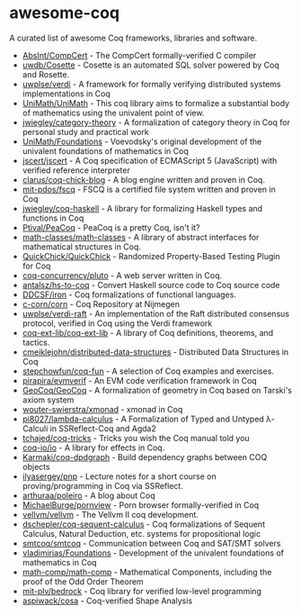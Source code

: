 # awesome-coq

A curated list of awesome Coq frameworks, libraries and software.

* [AbsInt/CompCert](https://github.com/AbsInt/CompCert) - The CompCert formally-verified C compiler
* [uwdb/Cosette](https://github.com/uwdb/Cosette) - Cosette is an automated SQL solver powered by Coq and Rosette.
* [uwplse/verdi](https://github.com/uwplse/verdi) - A framework for formally verifying distributed systems implementations in Coq
* [UniMath/UniMath](https://github.com/UniMath/UniMath) - This coq library aims to formalize a substantial body of mathematics using the univalent point of view.
* [jwiegley/category-theory](https://github.com/jwiegley/category-theory) - A formalization of category theory in Coq for personal study and practical work
* [UniMath/Foundations](https://github.com/UniMath/Foundations) - Voevodsky's original development of the univalent foundations of mathematics in Coq
* [jscert/jscert](https://github.com/jscert/jscert) - A Coq specification of ECMAScript 5 (JavaScript) with verified reference interpreter
* [clarus/coq-chick-blog](https://github.com/clarus/coq-chick-blog) - A blog engine written and proven in Coq.
* [mit-pdos/fscq](https://github.com/mit-pdos/fscq) - FSCQ is a certified file system written and proven in Coq
* [jwiegley/coq-haskell](https://github.com/jwiegley/coq-haskell) - A library for formalizing Haskell types and functions in Coq
* [Ptival/PeaCoq](https://github.com/Ptival/PeaCoq) - PeaCoq is a pretty Coq, isn't it?
* [math-classes/math-classes](https://github.com/math-classes/math-classes) - A library of abstract interfaces for mathematical structures in Coq.
* [QuickChick/QuickChick](https://github.com/QuickChick/QuickChick) - Randomized Property-Based Testing Plugin for Coq
* [coq-concurrency/pluto](https://github.com/coq-concurrency/pluto) - A web server written in Coq.
* [antalsz/hs-to-coq](https://github.com/antalsz/hs-to-coq) - Convert Haskell source code to Coq source code
* [DDCSF/iron](https://github.com/DDCSF/iron) - Coq formalizations of functional languages.
* [c-corn/corn](https://github.com/c-corn/corn) - Coq Repository at Nijmegen
* [uwplse/verdi-raft](https://github.com/uwplse/verdi-raft) - An implementation of the Raft distributed consensus protocol, verified in Coq using the Verdi framework
* [coq-ext-lib/coq-ext-lib](https://github.com/coq-ext-lib/coq-ext-lib) - A library of Coq definitions, theorems, and tactics.
* [cmeiklejohn/distributed-data-structures](https://github.com/cmeiklejohn/distributed-data-structures) - Distributed Data Structures in Coq
* [stepchowfun/coq-fun](https://github.com/stepchowfun/coq-fun) - A selection of Coq examples and exercises.
* [pirapira/evmverif](https://github.com/pirapira/evmverif) - An EVM code verification framework in Coq
* [GeoCoq/GeoCoq](https://github.com/GeoCoq/GeoCoq) - A formalization of geometry in Coq based on Tarski's axiom system
* [wouter-swierstra/xmonad](https://github.com/wouter-swierstra/xmonad) - xmonad in Coq
* [pi8027/lambda-calculus](https://github.com/pi8027/lambda-calculus) - A Formalization of Typed and Untyped λ-Calculi in SSReflect-Coq and Agda2
* [tchajed/coq-tricks](https://github.com/tchajed/coq-tricks) - Tricks you wish the Coq manual told you
* [coq-io/io](https://github.com/coq-io/io) - A library for effects in Coq.
* [Karmaki/coq-dpdgraph](https://github.com/Karmaki/coq-dpdgraph) - Build dependency graphs between COQ objects
* [ilyasergey/pnp](https://github.com/ilyasergey/pnp) - Lecture notes for a short course on proving/programming in Coq via SSReflect.
* [arthuraa/poleiro](https://github.com/arthuraa/poleiro) - A blog about Coq
* [MichaelBurge/pornview](https://github.com/MichaelBurge/pornview) - Porn browser formally-verified in Coq
* [vellvm/vellvm](https://github.com/vellvm/vellvm) - The Vellvm II coq development.
* [dschepler/coq-sequent-calculus](https://github.com/dschepler/coq-sequent-calculus) - Coq formalizations of Sequent Calculus, Natural Deduction, etc. systems for propositional logic
* [smtcoq/smtcoq](https://github.com/smtcoq/smtcoq) - Communication between Coq and SAT/SMT solvers
* [vladimirias/Foundations](https://github.com/vladimirias/Foundations) - Development of the univalent foundations of mathematics in Coq
* [math-comp/math-comp](https://github.com/math-comp/math-comp) - Mathematical Components, including the proof of the Odd Order Theorem
* [mit-plv/bedrock](https://github.com/mit-plv/bedrock) - Coq library for verified low-level programming
* [aspiwack/cosa](https://github.com/aspiwack/cosa) - Coq-verified Shape Analysis
